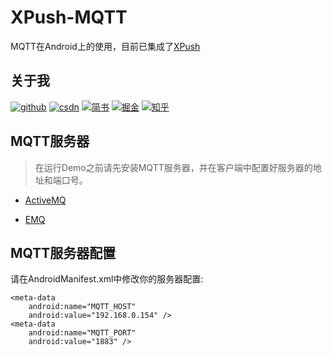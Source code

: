 # XPush-MQTT

MQTT在Android上的使用，目前已集成了[XPush](https://github.com/xuexiangjys/XPush)

## 关于我

[![github](https://img.shields.io/badge/GitHub-xuexiangjys-blue.svg)](https://github.com/xuexiangjys)   [![csdn](https://img.shields.io/badge/CSDN-xuexiangjys-green.svg)](http://blog.csdn.net/xuexiangjys)   [![简书](https://img.shields.io/badge/简书-xuexiangjys-red.svg)](https://www.jianshu.com/u/6bf605575337)   [![掘金](https://img.shields.io/badge/掘金-xuexiangjys-brightgreen.svg)](https://juejin.im/user/598feef55188257d592e56ed)   [![知乎](https://img.shields.io/badge/知乎-xuexiangjys-violet.svg)](https://www.zhihu.com/people/xuexiangjys) 

## MQTT服务器

> 在运行Demo之前请先安装MQTT服务器，并在客户端中配置好服务器的地址和端口号。

* [ActiveMQ](http://activemq.apache.org/)

* [EMQ](https://www.emqx.io/)

## MQTT服务器配置

请在AndroidManifest.xml中修改你的服务器配置:

```
<meta-data
    android:name="MQTT_HOST"
    android:value="192.168.0.154" />
<meta-data
    android:name="MQTT_PORT"
    android:value="1883" />
```
